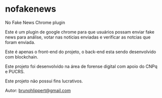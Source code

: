 # nofakenews
No Fake News Chrome plugin

Este é um plugin de google chrome para que usuários possam enviar fake news para análise, votar nas notícias enviadas
e verificar as notcias que foram enviada.

Este é apenas o front-end do projeto, o back-end esta sendo desenvolvido com blockchain.

Este projeto foi desenvolvido na área de forense digital com apoio do CNPq e PUCRS.

Este projeto não possui fins lucrativos.

Autor: brunohlippert@gmail.com
